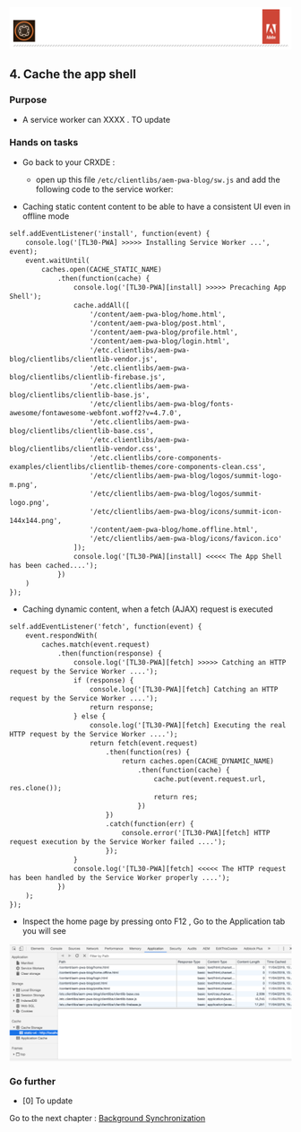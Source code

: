 ![AEM Adobe](../chapters/images/logo/Lab-Header.png)  

## 4. Cache the app shell

### Purpose

- A service worker can XXXX . TO update

### Hands on tasks

- Go back to your CRXDE :
  - open up this file 
`/etc/clientlibs/aem-pwa-blog/sw.js` and add the following code to the service worker:

 - Caching static content content to be able to have a consistent UI even in offline mode

```
self.addEventListener('install', function(event) {
    console.log('[TL30-PWA] >>>>> Installing Service Worker ...', event);
    event.waitUntil(
        caches.open(CACHE_STATIC_NAME)
            .then(function(cache) {
                console.log('[TL30-PWA][install] >>>>> Precaching App Shell');
                cache.addAll([
                    '/content/aem-pwa-blog/home.html',
                    '/content/aem-pwa-blog/post.html',
                    '/content/aem-pwa-blog/profile.html',
                    '/content/aem-pwa-blog/login.html',
                    '/etc.clientlibs/aem-pwa-blog/clientlibs/clientlib-vendor.js',
                    '/etc.clientlibs/aem-pwa-blog/clientlibs/clientlib-firebase.js',
                    '/etc.clientlibs/aem-pwa-blog/clientlibs/clientlib-base.js',
                    '/etc/clientlibs/aem-pwa-blog/fonts-awesome/fontawesome-webfont.woff2?v=4.7.0',
                    '/etc.clientlibs/aem-pwa-blog/clientlibs/clientlib-base.css',
                    '/etc.clientlibs/aem-pwa-blog/clientlibs/clientlib-vendor.css',
                    '/etc.clientlibs/core-components-examples/clientlibs/clientlib-themes/core-components-clean.css',
                    '/etc/clientlibs/aem-pwa-blog/logos/summit-logo-m.png',
                    '/etc/clientlibs/aem-pwa-blog/logos/summit-logo.png',
                    '/etc/clientlibs/aem-pwa-blog/icons/summit-icon-144x144.png',
                    '/content/aem-pwa-blog/home.offline.html',
                    '/etc/clientlibs/aem-pwa-blog/icons/favicon.ico'
                ]);
                console.log('[TL30-PWA][install] <<<<< The App Shell has been cached....');
            })
    )
});
```

 - Caching dynamic content, when a fetch (AJAX) request is executed
 
```
self.addEventListener('fetch', function(event) {
    event.respondWith(
        caches.match(event.request)
            .then(function(response) {
                console.log('[TL30-PWA][fetch] >>>>> Catching an HTTP request by the Service Worker ....');
                if (response) {
                    console.log('[TL30-PWA][fetch] Catching an HTTP request by the Service Worker ....');
                    return response;
                } else {
                    console.log('[TL30-PWA][fetch] Executing the real HTTP request by the Service Worker ....');
                    return fetch(event.request)
                        .then(function(res) {
                            return caches.open(CACHE_DYNAMIC_NAME)
                                .then(function(cache) {
                                    cache.put(event.request.url, res.clone());
                                    return res;
                                })
                        })
                        .catch(function(err) {
                            console.error('[TL30-PWA][fetch] HTTP request execution by the Service Worker failed ....');
                        });
                }
                console.log('[TL30-PWA][fetch] <<<<< The HTTP request has been handled by the Service Worker properly ....');
            })
    );
}); 
```

 - Inspect the home page by pressing onto F12 , Go to the Application tab you will see
 
 ![SW OSGi Config](../chapters/images/cache/cache-browser.png) 
 
### Go further

- [0] To update

 
Go to the next chapter : [Background Synchronization ](chapter-5.md)